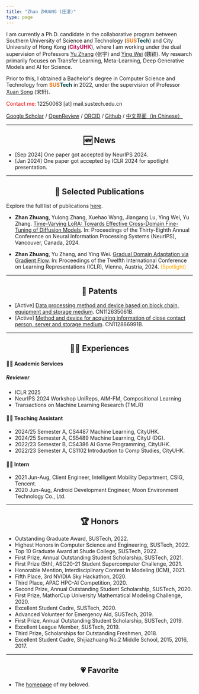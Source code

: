 ```yaml
---
title: "Zhan ZHUANG (庄湛)"
type: page
---
```


I am currently a Ph.D. candidate in the collaborative program between Southern University of Science and Technology (<font color=#ed6c00><strong>SUS</strong></font><font color=#004246><strong>Tech</strong></font>) and City University of Hong Kong (<font color=#bf165e><strong>CityUHK</strong></font>), where I am working under the dual supervision of Professors [Yu Zhang](https://yuzhanghk.github.io/) (张宇) and [Ying Wei](https://wei-ying.net/) (魏颖). My research primarily focuses on Transfer Learning, Meta-Learning, Deep Generative Models and AI for Science.

Prior to this, I obtained a Bachelor's degree in Computer Science and Technology from <font color=#ed6c00><strong>SUS</strong></font><font color=#004246><strong>Tech</strong></font> in 2022, under the supervision of Professor [Xuan Song](https://faculty.sustech.edu.cn/songx) (宋轩).

<font color="#EE0000">Contact me:</font> 12250063 [at] mail.sustech.edu.cn

[Google Scholar](https://scholar.google.com/citations?user=YC7hQdIAAAAJ) /  [OpenReview](https://openreview.net/profile?id=~Zhan_Zhuang1) / [ORCID](https://orcid.org/0000-0003-0215-8728) / [Github](https://github.com/zwebzone) / <font color="#39C5BB"> [中文界面（in Chinese）](./cn) </font>

---
<h2 align="center"> 🆕 News </h2>

- [Sep 2024] One paper got accepted by NeurIPS 2024.
- [Jan 2024] One paper got accepted by ICLR 2024 for spotlight presentation.

---
<h2 align="center"> 📕 Selected Publications </h2>

Explore the full list of publications <font color="#EE0000">[here](../publications/)</font>.

- **Zhan Zhuang**, Yulong Zhang, Xuehao Wang, Jiangang Lu, Ying Wei, Yu Zhang. [Time-Varying LoRA: Towards Effective Cross-Domain Fine-Tuning of Diffusion Models](https://openreview.net/forum?id=SgODU2mx9T). In: Proceedings of the Thirty-Eighth Annual Conference on Neural Information Processing Systems (NeurIPS), Vancouver, Canada, 2024.

- **Zhan Zhuang**, Yu Zhang, and Ying Wei. [Gradual Domain Adaptation via Gradient Flow](https://openreview.net/forum?id=iTTZFKrlGV).  In: Proceedings of the Twelfth International Conference on Learning Representations (ICLR), Vienna, Austria, 2024. <font color="#FFA500"> (Spotlight) </font>


---
<h2 align="center"> 📃 Patents </h2>

- [Active] [Data processing method and device based on block chain, equipment and storage medium](https://patents.google.com/patent/CN112635061B/). CN112635061B.
- [Active] [Method and device for acquiring information of close contact person, server and storage medium](https://patents.google.com/patent/CN112866991B/). CN112866991B.

---

<h2 align="center"> 🙋‍♂️ Experiences </h2>

#### 👨‍💻 Academic Services
##### Reviewer
- ICLR 2025
- NeurIPS 2024 Workshop UniReps, AIM-FM, Compositional Learning
- Transactions on Machine Learning Research (TMLR)

#### 👨‍🏫 Teaching Assistant
- 2024/25 Semester A, CS4487 Machine Learning, CityUHK.
- 2024/25 Semester A, CS5489 Machine Learning, CityU (DG).
- 2022/23 Semester B, CS4386 AI Game Programming, CityUHK.
- 2022/23 Semester A, CS1102 Introduction to Comp Studies, CityUHK.

#### 👨‍🔧 Intern
- 2021 Jun-Aug, Client Engineer, Intelligent Mobility Department, CSIG, Tencent.
- 2020 Jun-Aug, Android Development Engineer, Moon Environment Technology Co., Ltd.

---
<h2 align="center"> 🏆 Honors </h2>

- Outstanding Graduate Award, SUSTech, 2022.
- Highest Honors in Computer Science and Engineering, SUSTech, 2022.
- Top 10 Graduate Award at Shude College, SUSTech, 2022.
- First Prize, Annual Outstanding Student Scholarship, SUSTech, 2021.
- First Prize (5th), ASC20-21 Student Supercomputer Challenge, 2021.
- Honorable Mention, Interdisciplinary Contest In Modeling (ICM), 2021.
- Fifth Place, 3rd NVIDIA Sky Hackathon, 2020.
- Third Place, APAC HPC-AI Competition, 2020.
- Second Prize, Annual Outstanding Student Scholarship, SUSTech, 2020.
- First Prize, MathorCup University Mathematical Modeling Challenge, 2020.
- Excellent Student Cadre, SUSTech, 2020.
- Advanced Volunteer for Emergency Aid, SUSTech, 2019.
- First Prize, Annual Outstanding Student Scholarship, SUSTech, 2019.
- Excellent League Member, SUSTech, 2019.
- Third Prize, Scholarships for Outstanding Freshmen, 2018.
- Excellent Student Cadre, Shijiazhuang No.2 Middle School, 2015, 2016, 2017.

---
<h2 align="center"> 💗 Favorite </h2>

- The [homepage](https://nyh-dolphin.github.io/) of my beloved.